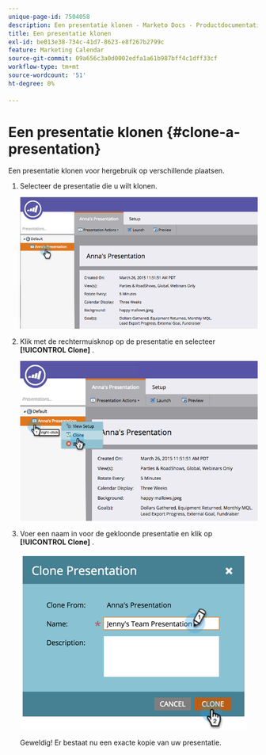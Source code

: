 ```yaml
---
unique-page-id: 7504058
description: Een presentatie klonen - Marketo Docs - Productdocumentatie
title: Een presentatie klonen
exl-id: be013e38-734c-41d7-8623-e8f267b2799c
feature: Marketing Calendar
source-git-commit: 09a656c3a0d0002edfa1a61b987bff4c1dff33cf
workflow-type: tm+mt
source-wordcount: '51'
ht-degree: 0%

---
```


# Een presentatie klonen {#clone-a-presentation}

Een presentatie klonen voor hergebruik op verschillende plaatsen.

1. Selecteer de presentatie die u wilt klonen.

   ![](assets/image2015-3-26-12-3a22-3a6.png)

1. Klik met de rechtermuisknop op de presentatie en selecteer **[!UICONTROL Clone]** .

   ![](assets/image2015-3-26-12-3a22-3a47.png)

1. Voer een naam in voor de gekloonde presentatie en klik op **[!UICONTROL Clone]** .

   ![](assets/image2015-3-20-16-3a14-3a44.png)

   Geweldig! Er bestaat nu een exacte kopie van uw presentatie.
